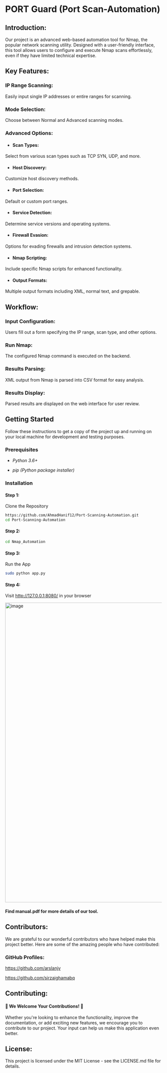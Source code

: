 
# PORT Guard (Port Scan-Automation)  

## Introduction:
Our project is an advanced web-based automation tool for Nmap, the popular network scanning utility. Designed with a user-friendly interface, this tool allows users to configure and execute Nmap scans effortlessly, even if they have limited technical expertise.

## Key Features:
### IP Range Scanning: 
Easily input single IP addresses or entire ranges for scanning.
### Mode Selection: 
Choose between Normal and Advanced scanning modes.
### Advanced Options:
- #### Scan Types: 
Select from various scan types such as TCP SYN, UDP, and more.
- #### Host Discovery: 
Customize host discovery methods.
- #### Port Selection: 
Default or custom port ranges.
- #### Service Detection: 
Determine service versions and operating systems.
- #### Firewall Evasion: 
Options for evading firewalls and intrusion detection systems.
- #### Nmap Scripting: 
Include specific Nmap scripts for enhanced functionality.
- #### Output Formats: 
Multiple output formats including XML, normal text, and grepable.

## Workflow:
### Input Configuration: 
Users fill out a form specifying the IP range, scan type, and other options.
### Run Nmap: 
The configured Nmap command is executed on the backend.
### Results Parsing: 
XML output from Nmap is parsed into CSV format for easy analysis.
### Results Display: 
Parsed results are displayed on the web interface for user review.

## Getting Started
Follow these instructions to get a copy of the project up and running on your local machine for development and testing purposes.

### Prerequisites
- *Python 3.6+*

- *pip (Python package installer)*

### Installation

#### Step 1:
Clone the Repository

```bash
https://github.com/AhmadHanif12/Port-Scanning-Automation.git
cd Port-Scanning-Automation
```
#### Step 2:

```bash
cd Nmap_Automation
```
#### Step 3:
Run the App
```bash
sudo python app.py
```

#### Step 4:
Visit http://127.0.0.1:8080/ in your browser

<img width="960" alt="image" src="https://github.com/user-attachments/assets/3df85fda-3a2c-4a3e-975f-0fbfe5afea82">

#### Find manual.pdf for more details of our tool.

## Contributors:
We are grateful to our wonderful contributors who have helped make this project better. Here are some of the amazing people who have contributed:

### GitHub Profiles:
https://github.com/arslanjv

https://github.com/sirzaighamabq

## Contributing:
#### 🎉 We Welcome Your Contributions! 🎉
Whether you're looking to enhance the functionality, improve the documentation, or add exciting new features, we encourage you to contribute to our project. Your input can help us make this application even better.

## License:
This project is licensed under the MIT License - see the LICENSE.md file for details.





